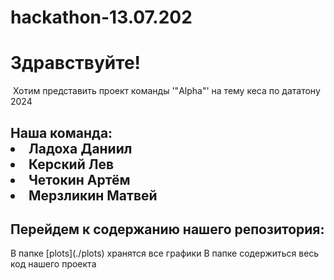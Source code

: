 # hackathon-13.07.202
 <h1>Здравствуйте!</h1>
 Хотим представить проект команды '"Alpha"' на тему кеса по дататону 2024
 <h2>Наша команда:
  <li>Ладоха Даниил</li>
  <li> Керский Лев</li>
  <li> Четокин Артём </li>
  <li> Мерзликин Матвей</li>
 </h2>
 <h2>Перейдем к содержанию нашего репозитория:</h2>
  В папке [plots](./plots) хранятся все графики
  В папке содержиться весь код нашего проекта
